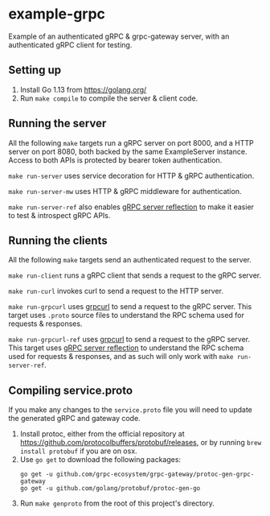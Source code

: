 # example-grpc

Example of an authenticated gRPC & grpc-gateway server, with an authenticated gRPC client for testing.

## Setting up

1. Install Go 1.13 from https://golang.org/
2. Run `make compile` to compile the server & client code.

## Running the server

All the following `make` targets run a gRPC server on port 8000, and a HTTP server on port 8080, both backed by the same ExampleServer instance. Access to both APIs is protected by bearer token authentication.

`make run-server` uses service decoration for HTTP & gRPC authentication.

`make run-server-mw` uses HTTP & gRPC middleware for authentication.

`make run-server-ref` also enables [gRPC server reflection](https://github.com/grpc/grpc-go/blob/master/Documentation/server-reflection-tutorial.md) to make it easier to test & introspect gRPC APIs.

## Running the clients

All the following `make` targets send an authenticated request to the server.

`make run-client` runs a gRPC client that sends a request to the gRPC server.

`make run-curl` invokes curl to send a request to the HTTP server.

`make run-grpcurl` uses [grpcurl](https://github.com/fullstorydev/grpcurl) to send a request to the gRPC server. This target uses `.proto` source files to understand the RPC schema used for requests & responses.

`make run-grpcurl-ref` uses [grpcurl](https://github.com/fullstorydev/grpcurl) to send a request to the gRPC server. This target uses [gRPC server reflection](https://github.com/grpc/grpc-go/blob/master/Documentation/server-reflection-tutorial.md) to understand the RPC schema used for requests & responses, and as such will only work with `make run-server-ref`.

## Compiling service.proto

If you make any changes to the `service.proto` file you will need to update the generated gRPC and gateway code.

1. Install protoc, either from the official repository at https://github.com/protocolbuffers/protobuf/releases,
or by running `brew install protobuf` if you are on osx.
2. Use `go get` to download the following packages:
    ```
   go get -u github.com/grpc-ecosystem/grpc-gateway/protoc-gen-grpc-gateway
   go get -u github.com/golang/protobuf/protoc-gen-go
   ```
3. Run `make genproto` from the root of this project's directory.
